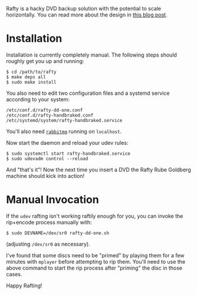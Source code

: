 Rafty is a hacky DVD backup solution with the potential to scale
horizontally.  You can read more about the design in
[this blog post](http://mgalgs.github.io/2015/04/02/rafty-dvd-backups-using-systemd-docker-rabbitmq-and-go.html).

# Installation

Installation is currently completely manual.  The following steps should
roughly get you up and running:

    $ cd /path/to/rafty
    $ make deps all
    $ sudo make install

You also need to edit two configuration files and a systemd service
according to your system:

    /etc/conf.d/rafty-dd-one.conf
    /etc/conf.d/rafty-handbraked.conf
    /etc/systemd/system/rafty-handbraked.service

You'll also need [`rabbitmq`](https://www.rabbitmq.com/) running on
`localhost`.

Now start the daemon and reload your udev rules:

    $ sudo systemctl start rafty-handbraked.service
    $ sudo udevadm control --reload

And "that's it"!  Now the next time you insert a DVD the Rafty Rube
Goldberg machine should kick into action!

# Manual Invocation

If the `udev` rafting isn't working raftily enough for you, you can invoke
the rip+encode process manually with:

    $ sudo DEVNAME=/dev/sr0 rafty-dd-one.sh

(adjusting `/dev/sr0` as necessary).

I've found that some discs need to be "primed" by playing them for a few
minutes with `mplayer` before attempting to rip them.  You'll need to use
the above command to start the rip process after "priming" the disc in
those cases.

Happy Rafting!
